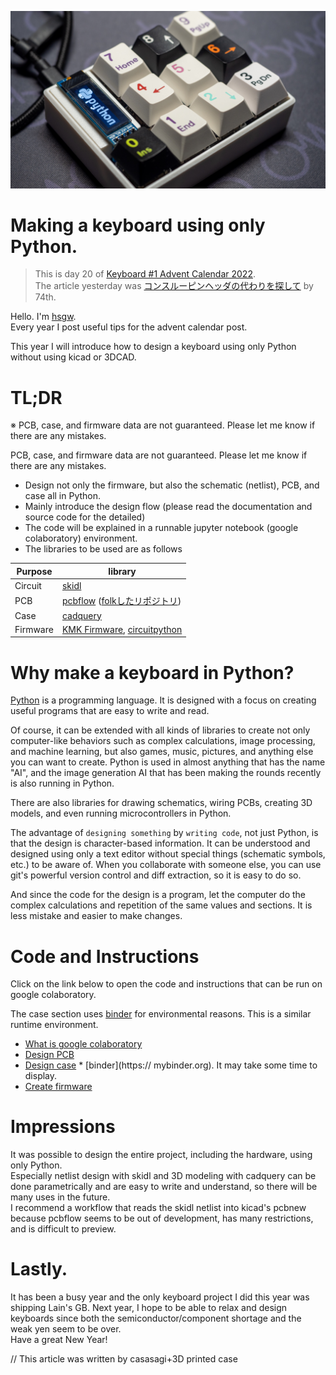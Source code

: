 ![top](../imgs/keyboard_made_by_python.jpg)

# Making a keyboard using only Python.

> This is day 20 of [Keyboard #1 Advent Calendar 2022](https://adventar.org/calendars/7529).    
> The article yesterday was [コンスルーピンヘッダの代わりを探して](https://74th.hateblo.jp/entry/2022/12/19/124809) by 74th.

Hello. I'm [hsgw](https://twitter.com/hsgw).   
Every year I post useful tips for the advent calendar post.

This year I will introduce how to design a keyboard using only Python without using kicad or 3DCAD.

# TL;DR
※ PCB, case, and firmware data are not guaranteed. Please let me know if there are any mistakes.

PCB, case, and firmware data are not guaranteed. Please let me know if there are any mistakes.

- Design not only the firmware, but also the schematic (netlist), PCB, and case all in Python.   
- Mainly introduce the design flow (please read the documentation and source code for the detailed)
- The code will be explained in a runnable jupyter notebook (google colaboratory) environment.   
- The libraries to be used are as follows

|  Purpose   |library|
|------------|-----|
|Circuit     |[skidl](https://github.com/devbisme/skidl)|
|PCB         |[pcbflow](https://github.com/michaelgale/pcbflow) ([folkしたリポジトリ](https://github.com/hsgw/pcbflow/tree/fix_kicad))|
|Case        |[cadquery](https://github.com/CadQuery/cadquery)|
|Firmware    |[KMK Firmware](https://github.com/KMKfw/kmk_firmware), [circuitpython](https://circuitpython.org/)|

# Why make a keyboard in Python?
[Python](https://www.python.org/) is a programming language. It is designed with a focus on creating useful programs that are easy to write and read.

Of course, it can be extended with all kinds of libraries to create not only computer-like behaviors such as complex calculations, image processing, and machine learning, but also games, music, pictures, and anything else you can want to create.
Python is used in almost anything that has the name "AI", and the image generation AI that has been making the rounds recently is also running in Python.

There are also libraries for drawing schematics, wiring PCBs, creating 3D models, and even running microcontrollers in Python.

The advantage of `designing something` by `writing code`, not just Python, is that the design is character-based information.
It can be understood and designed using only a text editor without special things (schematic symbols, etc.) to be aware of.
When you collaborate with someone else, you can use git's powerful version control and diff extraction, so it is easy to do so.

And since the code for the design is a program, let the computer do the complex calculations and repetition of the same values and sections. It is less mistake and easier to make changes.

# Code and Instructions
Click on the link below to open the code and instructions that can be run on google colaboratory.

The case section uses [binder](https://mybinder.org) for environmental reasons. This is a similar runtime environment.

- [What is google colaboratory](https://colab.research.google.com/github/hsgw/keyboard-made-by-python/blob/main/notebook/en/what_is_colaboratory.ipynb)
- [Design PCB](https://colab.research.google.com/github/hsgw/keyboard-made-by-python/blob/main/notebook/en/pcb.ipynb)
- [Design case](https://mybinder.org/v2/gh/hsgw/keyboard-made-by-python/HEAD?labpath=notebook%2Fen%2Fcase.ipynb) * [binder](https:// mybinder.org). It may take some time to display.
- [Create firmware](firmware.md) 

# Impressions
It was possible to design the entire project, including the hardware, using only Python.   
Especially netlist design with skidl and 3D modeling with cadquery can be done parametrically and are easy to write and understand, so there will be many uses in the future.   
I recommend a workflow that reads the skidl netlist into kicad's pcbnew because pcbflow seems to be out of development, has many restrictions, and is difficult to preview.

# Lastly.
It has been a busy year and the only keyboard project I did this year was shipping Lain's GB. Next year, I hope to be able to relax and design keyboards since both the semiconductor/component shortage and the weak yen seem to be over.    
Have a great New Year!

// This article was written by casasagi+3D printed case